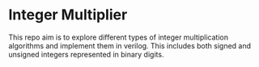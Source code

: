 # Integer Multiplier
This repo aim is to explore different types of integer multiplication algorithms and implement them in verilog. This includes both signed and unsigned integers represented in binary digits.